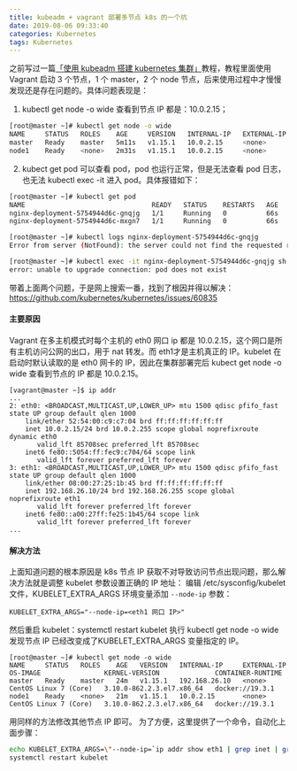 ```yaml
---
title: kubeadm + vagrant 部署多节点 k8s 的一个坑
date: 2019-08-06 09:33:40
categories: Kubernetes
tags: Kubernetes
---
```


之前写过一篇[「使用 kubeadm 搭建 kubernetes 集群」](https://qhh.me/2019/03/19/%E4%BD%BF%E7%94%A8-kubeadm-%E6%90%AD%E5%BB%BA-kubernetes-%E9%9B%86%E7%BE%A4/)教程，教程里面使用 Vagrant 启动 3 个节点，1 个 master，2 个 node 节点，后来使用过程中才慢慢发现还是存在问题的。具体问题表现是：
1. kubectl get node -o wide 查看到节点 IP 都是：10.0.2.15；
```bash
[root@master ~]# kubectl get node -o wide
NAME     STATUS   ROLES    AGE     VERSION   INTERNAL-IP   EXTERNAL-IP   OS-IMAGE                KERNEL-VERSION              CONTAINER-RUNTIME
master   Ready    master   5m11s   v1.15.1   10.0.2.15     <none>        CentOS Linux 7 (Core)   3.10.0-862.2.3.el7.x86_64   docker://19.3.1
node1    Ready    <none>   2m31s   v1.15.1   10.0.2.15     <none>        CentOS Linux 7 (Core)   3.10.0-862.2.3.el7.x86_64   docker://19.3.1
```
2. kubect get pod 可以查看 pod，pod 也运行正常，但是无法查看 pod 日志，也无法 kubectl exec -it 进入 pod。具体报错如下：
```bash
[root@master ~]# kubectl get pod
NAME                                READY   STATUS    RESTARTS   AGE
nginx-deployment-5754944d6c-gnqjg   1/1     Running   0          66s
nginx-deployment-5754944d6c-mxgn7   1/1     Running   0          66s

[root@master ~]# kubectl logs nginx-deployment-5754944d6c-gnqjg
Error from server (NotFound): the server could not find the requested resource ( pods/log nginx-deployment-5754944d6c-gnqjg)

[root@master ~]# kubectl exec -it nginx-deployment-5754944d6c-gnqjg sh
error: unable to upgrade connection: pod does not exist
```


带着上面两个问题，于是网上搜索一番，找到了根因并得以解决：
https://github.com/kubernetes/kubernetes/issues/60835

#### 主要原因
Vagrant 在多主机模式时每个主机的 eth0 网口 ip 都是 10.0.2.15，这个网口是所有主机访问公网的出口，用于 nat 转发。而 eth1才是主机真正的 IP。kubelet 在启动时默认读取的是 eth0 网卡的 IP，因此在集群部署完后 kubect get node -o wide 查看到节点的 IP 都是 10.0.2.15。
```
[vagrant@master ~]$ ip addr
...
2: eth0: <BROADCAST,MULTICAST,UP,LOWER_UP> mtu 1500 qdisc pfifo_fast state UP group default qlen 1000
    link/ether 52:54:00:c9:c7:04 brd ff:ff:ff:ff:ff:ff
    inet 10.0.2.15/24 brd 10.0.2.255 scope global noprefixroute dynamic eth0
       valid_lft 85708sec preferred_lft 85708sec
    inet6 fe80::5054:ff:fec9:c704/64 scope link
       valid_lft forever preferred_lft forever
3: eth1: <BROADCAST,MULTICAST,UP,LOWER_UP> mtu 1500 qdisc pfifo_fast state UP group default qlen 1000
    link/ether 08:00:27:25:1b:45 brd ff:ff:ff:ff:ff:ff
    inet 192.168.26.10/24 brd 192.168.26.255 scope global noprefixroute eth1
       valid_lft forever preferred_lft forever
    inet6 fe80::a00:27ff:fe25:1b45/64 scope link
       valid_lft forever preferred_lft forever
...
```

#### 解决方法
上面知道问题的根本原因是 k8s 节点 IP 获取不对导致访问节点出现问题，那么解决方法就是调整 kubelet 参数设置正确的
IP 地址：
编辑 /etc/sysconfig/kubelet 文件，KUBELET_EXTRA_ARGS 环境变量添加 `--node-ip` 参数：
```
KUBELET_EXTRA_ARGS="--node-ip=<eth1 网口 IP>"
```
然后重启 kubelet：systemctl restart kubelet
执行 kubectl get node -o wide 发现节点 IP 已经改变成了KUBELET_EXTRA_ARGS 变量指定的 IP。
```
[root@master ~]# kubectl get node -o wide
NAME     STATUS   ROLES    AGE   VERSION   INTERNAL-IP     EXTERNAL-IP   OS-IMAGE                KERNEL-VERSION              CONTAINER-RUNTIME
master   Ready    master   24m   v1.15.1   192.168.26.10   <none>        CentOS Linux 7 (Core)   3.10.0-862.2.3.el7.x86_64   docker://19.3.1
node1    Ready    <none>   21m   v1.15.1   10.0.2.15       <none>        CentOS Linux 7 (Core)   3.10.0-862.2.3.el7.x86_64   docker://19.3.1
```
用同样的方法修改其他节点 IP 即可。
为了方便，这里提供了一个命令，自动化上面步骤：
```bash
echo KUBELET_EXTRA_ARGS=\"--node-ip=`ip addr show eth1 | grep inet | grep -E -o "([0-9]{1,3}[\.]){3}[0-9]{1,3}/" | tr -d '/'`\" > /etc/sysconfig/kubelet
systemctl restart kubelet
```
